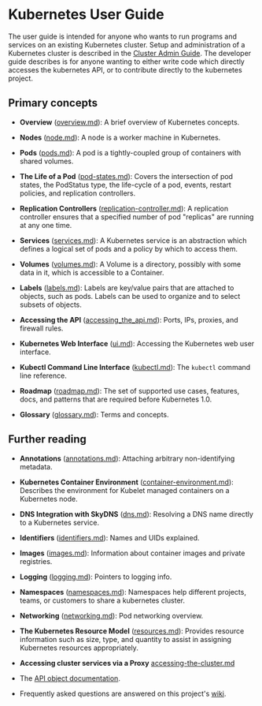 # Kubernetes User Guide

The user guide is intended for anyone who wants to run programs and services
on an existing Kubernetes cluster.  Setup and administration of a
Kubernetes cluster is described in the [Cluster Admin Guide](cluster-admin-guide.md).
The developer guide describes is for anyone wanting to either write code which directly accesses the
kubernetes API, or to contribute directly to the kubernetes project.

## Primary concepts

* **Overview** ([overview.md](overview.md)): A brief overview
  of Kubernetes concepts. 

* **Nodes** ([node.md](node.md)): A node is a worker machine in Kubernetes.

* **Pods** ([pods.md](pods.md)): A pod is a tightly-coupled group of containers
  with shared volumes.

* **The Life of a Pod** ([pod-states.md](pod-states.md)):
  Covers the intersection of pod states, the PodStatus type, the life-cycle
  of a pod, events, restart policies, and replication controllers.

* **Replication Controllers** ([replication-controller.md](replication-controller.md)):
  A replication controller ensures that a specified number of pod "replicas" are 
  running at any one time.

* **Services** ([services.md](services.md)): A Kubernetes service is an abstraction 
  which defines a logical set of pods and a policy by which to access them.

* **Volumes** ([volumes.md](volumes.md)): A Volume is a directory, possibly with some 
  data in it, which is accessible to a Container.

* **Labels** ([labels.md](labels.md)): Labels are key/value pairs that are 
  attached to objects, such as pods. Labels can be used to organize and to 
  select subsets of objects. 

* **Accessing the API** ([accessing_the_api.md](accessing_the_api.md)):
  Ports, IPs, proxies, and firewall rules.

* **Kubernetes Web Interface** ([ui.md](ui.md)): Accessing the Kubernetes
  web user interface.

* **Kubectl Command Line Interface** ([kubectl.md](kubectl.md)):
  The `kubectl` command line reference.

* **Roadmap** ([roadmap.md](roadmap.md)): The set of supported use cases, features,
  docs, and patterns that are required before Kubernetes 1.0.

* **Glossary** ([glossary.md](glossary.md)): Terms and concepts.

## Further reading


* **Annotations** ([annotations.md](annotations.md)): Attaching
  arbitrary non-identifying metadata.

* **Kubernetes Container Environment** ([container-environment.md](container-environment.md)):
  Describes the environment for Kubelet managed containers on a Kubernetes
  node.

* **DNS Integration with SkyDNS** ([dns.md](dns.md)):
  Resolving a DNS name directly to a Kubernetes service.

* **Identifiers** ([identifiers.md](identifiers.md)): Names and UIDs
  explained.

* **Images** ([images.md](images.md)): Information about container images
  and private registries.

* **Logging** ([logging.md](logging.md)): Pointers to logging info.

* **Namespaces** ([namespaces.md](namespaces.md)): Namespaces help different
  projects, teams, or customers to share a kubernetes cluster.

* **Networking** ([networking.md](networking.md)): Pod networking overview.

* **The Kubernetes Resource Model** ([resources.md](resources.md)):
  Provides resource information such as size, type, and quantity to assist in
  assigning Kubernetes resources appropriately.

* **Accessing cluster services via a Proxy** [accessing-the-cluster.md](../docs/accessing-the-cluster.md)

* The [API object documentation](http://kubernetes.io/third_party/swagger-ui/).

* Frequently asked questions are answered on this project's [wiki](https://github.com/GoogleCloudPlatform/kubernetes/wiki).

